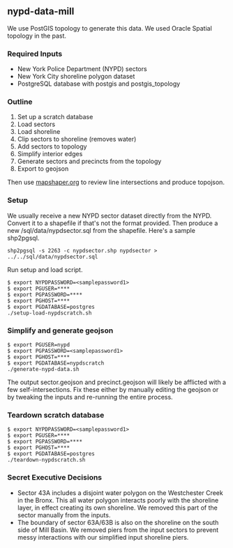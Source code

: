 ## nypd-data-mill

We use PostGIS topology to generate this data. We used Oracle Spatial topology in the past.

### Required Inputs

* New York Police Department (NYPD) sectors
* New York City shoreline polygon dataset
* PostgreSQL database with postgis and postgis_topology

### Outline

1. Set up a scratch database
2. Load sectors
3. Load shoreline
4. Clip sectors to shoreline (removes water)
5. Add sectors to topology
6. Simplify interior edges
7. Generate sectors and precincts from the topology
8. Export to geojson

Then use [mapshaper.org](https://mapshaper.org/) to review line intersections and produce topojson.  


### Setup

We usually receive a new NYPD sector dataset directly from the NYPD. Convert it to a shapefile if that's not the format provided. Then produce a new /sql/data/nypdsector.sql from the shapefile. Here's a sample shp2pgsql.

```shell
shp2pgsql -s 2263 -c nypdsector.shp nypdsector > ../../sql/data/nypdsector.sql
```

Run setup and load script. 

```shell
$ export NYPDPASSWORD=<samplepassword1>
$ export PGUSER=****
$ export PGPASSWORD=****
$ export PGHOST=****
$ export PGDATABASE=postgres
./setup-load-nypdscratch.sh
```

### Simplify and generate geojson

```shell
$ export PGUSER=nypd
$ export PGPASSWORD=<samplepassword1>
$ export PGHOST=****
$ export PGDATABASE=nypdscratch
./generate-nypd-data.sh
```

The output sector.geojson and precinct.geojson will likely be afflicted with a few self-intersections. Fix these either by manually editing the geojson or by tweaking the inputs and re-running the entire process.

### Teardown scratch database

```shell
$ export NYPDPASSWORD=<samplepassword1>
$ export PGUSER=****
$ export PGPASSWORD=****
$ export PGHOST=****
$ export PGDATABASE=postgres
./teardown-nypdscratch.sh
```

### Secret Executive Decisions

* Sector 43A includes a disjoint water polygon on the Westchester Creek in the Bronx. This all water polygon interacts poorly with the shoreline layer, in effect creating its own shoreline.  We removed this part of the sector manually from the inputs.
* The boundary of sector 63A/63B is also on the shoreline on the south side of Mill Basin. We removed piers from the input sectors to prevent messy interactions with our simplified input shoreline piers.

